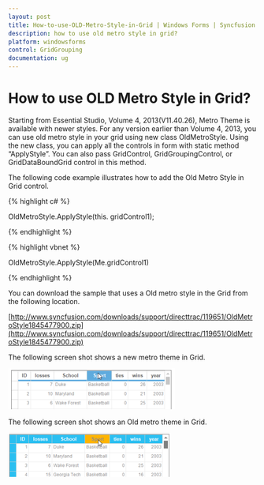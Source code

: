 ```yaml
---
layout: post
title: How-to-use-OLD-Metro-Style-in-Grid | Windows Forms | Syncfusion
description: how to use old metro style in grid?
platform: windowsforms
control: GridGrouping
documentation: ug
---
```


# How to use OLD Metro Style in Grid?

Starting from Essential Studio, Volume 4, 2013(V11.40.26), Metro Theme is available with newer styles.  For any version earlier than Volume 4, 2013, you can use old metro style in your grid using new class OldMetroStyle. Using the new class, you can apply all the controls in form with static method “ApplyStyle”. You can also pass GridControl, GridGroupingControl, or GridDataBoundGrid control in this method.

The following code example illustrates how to add the Old Metro Style in Grid control.

{% highlight c# %}

 OldMetroStyle.ApplyStyle(this. gridControl1);

{% endhighlight %}

{% highlight vbnet %}

 OldMetroStyle.ApplyStyle(Me.gridControl1)
 
 {% endhighlight %}

 You can download the sample that uses a Old metro style in the Grid from the following location.

[http://www.syncfusion.com/downloads/support/directtrac/119651/OldMetroStyle1845477900.zip](http://www.syncfusion.com/downloads/support/directtrac/119651/OldMetroStyle1845477900.zip)

The following screen shot shows a new metro theme in Grid.

![](How-to-use-OLD-Metro-Style-in-Grid_images/How-to-use-OLD-Metro-Style-in-Grid_img1.png)


The following screen shot shows an Old metro theme in Grid.

![](How-to-use-OLD-Metro-Style-in-Grid_images/How-to-use-OLD-Metro-Style-in-Grid_img2.png)





